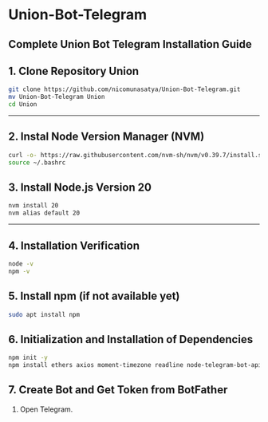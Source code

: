 # Union-Bot-Telegram
## Complete Union Bot Telegram Installation Guide

## 1. Clone Repository Union

```bash
git clone https://github.com/nicomunasatya/Union-Bot-Telegram.git
mv Union-Bot-Telegram Union
cd Union
```

---

## 2. Instal Node Version Manager (NVM)

```bash
curl -o- https://raw.githubusercontent.com/nvm-sh/nvm/v0.39.7/install.sh | bash
source ~/.bashrc
```

## 3. Install Node.js Version 20

```bash
nvm install 20
nvm alias default 20
```

---

## 4. Installation Verification

```bash
node -v
npm -v
```

## 5. Install npm (if not available yet)

```bash
sudo apt install npm
```

## 6. Initialization and Installation of Dependencies

```bash
npm init -y
npm install ethers axios moment-timezone readline node-telegram-bot-api dotenv
```

## 7. Create Bot and Get Token from BotFather

1. Open Telegram.
